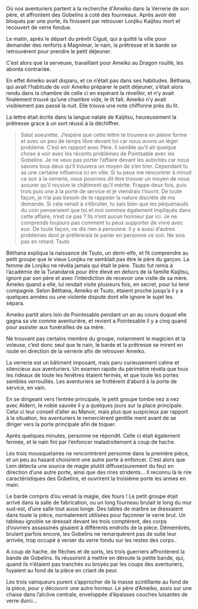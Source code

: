 Où nos aventuriers partent à la recherche d'Ameiko dans la Verrerie de son père,
et affrontent des Gobelins à coté des fourneaux. Après avoir été bloqués par une
porte, ils finissent par retrouver Lonjiku Kaijitsu mort et recouvert de verre
fondue.


Le matin, après le départ du prévôt Ciguë, qui a quitté la ville pour demander
des renforts à Magnimar, le nain, la prêtresse et le barde se retrouvèrent pour
prendre le petit déjeuner.

C’est alors que la serveuse, travaillant pour Ameiko au Dragon rouillé, les
aborda contrariée.

En effet Ameiko avait disparu, et ce n’était pas dans ses habitudes. Béthana,
qui avait l’habitude de voir Ameiko préparer le petit déjeuner, s’était alors
rendu dans la chambre de celle ci en espérant la réveiller, et n’y avait
finalement trouvé qu’une chambre vide, le lit fait. Ameiko n’y avait visiblement
pas passé la nuit. Elle trouva une note chiffonne près du lit.

La lettre était écrite dans la langue natale de Kaijitsu, heureusement la
prêtresse grace à un sort réussi à la déchiffrer.

> Salut soeurette, 
> J’espère que cette lettre te trouvera en pleine forme et
> avec un peu de temps libre devant toi car nous avons un léger problème. C’est
> en rapport avec Père. Il semble qu’il ait quelque chose à voir avec les
> récents problèmes de Pointsable avec les Gobelins. Je ne veux pas porter
> l’affaire devant les autorités car nous savons tous deux qu’il trouvera un
> moyen de s’en tirer. Cependant tu as une certaine influence ici en ville. Si
> tu peux me rencontrer à minuit ce soir à la verrerie, nous pourrons dit être
> trouver un moyen de nous assurer qu’il reçoive le châtiment qu’il mérite.
> Frappe deux fois, puis trois puis une à la porte de service et je viendrais
> t’ouvrir. De toute façon, je n’ai pas besoin de te rappeler la nature discrète
> de ma demande. Si cela venait à s’ébruiter, tu sais bien que les pèquenauds du
> coin penseraient que toi et moi sommes également impliqués dans cette affaire,
> n’est ce pas ? Ils n’ont aucun honneur par ici. Je ne comprends toujours pas
> comment tu peux supporter de vivre avec eux. De toute façon, ne dis rien
> à personne. Il y a aussi d’autres problèmes dont je préférerais te parler en
> personne ce soir. Ne sois pas en retard. Tsuto 

Béthana expliqua la naissance de Tsuto, un demi-elfe, et fit comprendre au petit
groupe que le vieux Lonjiku ne semblait pas être le père du garçon. La femme de
Lonjiku ne révéla jamais qui était le père. Tsuto fut remis à l’académie de la
Turandarok pour être élevé en dehors de la famille Kaijitsu, ignoré par son père
et avec l’interdiction de recevoir une visite de sa mère. Ameiko quand a elle,
lui rendait visite plusieurs fois, en secret, pour lui tenir compagnie. Selon
Béthana, Ameiko et Tsuto, étaient proche jusqu’a il y a quelques années ou une
violente dispute dont elle ignore le sujet les sépara.

Ameiko partit alors loin de Pointesable pendant un an au cours duquel elle gagna
sa vie comme aventurière, et revient a Pointesable il y a cinq quand pour
assister aux funérailles de sa mère.

Ne trouvant pas certains membre du groupe, notamment le magicien et la voleuse,
c’est donc seul que le nain, le barde et la prêtresse se mirent en route en
direction de la verrerie afin de retrouver Ameiko.

La verrerie est un bâtiment imposant, mais paru curieusement calme et silencieux
aux aventuriers. Un examen rapide du périmètre révéla que tous les rideaux de
toute les fenêtres étaient fermés, et que toute les portes sembles verrouillés.
Les aventuriers se frottèrent d’abord à la porte de service, en vain.

En se dirigeant vers l’entrée principale, le petit groupe tombe nez a nez avec
Aldern, le noble sauvée il y a quelques jours sur la place principale. Celui ci
leur conseil d’aller au Manoir, mais plus que suspicieux par rapport à la
situation, les aventuriers le remercièrent gentille ment avant de se diriger
vers la porte principale afin de toquer.

Après quelques minutes, personne ne répondit. Celle ci était également fermée,
et le nain fini par l’enfoncer maladroitement à coup de hache.

Les trois mousquetaires ne rencontrèrent personne dans la première pièce, et un
peu au hasard choisirent une autre porte à enfoncer. C’est alors que Lem détecta
une source de magie plutôt diffuse(surement du feu) en direction d’une autre
porte, ainsi que des rires stridents… Il reconnu là le rire caractéristiques des
Gobelins, et ouvrirent la troisième porte les armes en main.

Le barde compris d’ou venait la magie, des fours ! Le petit groupe était arrivé
dans la salle de fabrication, ou un long fourneau brulait le long du mur
sud-est, d’une salle tout aussi longe. Des tables de marbre se dressaient dans
toute la pièce, normalement utilisées pour façonner le verre brut. Un tableau
ignoble se dressait devant les trois comptèrent, des corps d’ouvriers assassinés
gisaient à différents endroits de la pièce. Démembrés, brulant parfois encore,
les Gobelins ne remarquèrent pas de suite leur arrivée, trop occupé à verser du
verre fondu sur les restes des corps..

A coup de hache, de flèches et de sorts, les trois guerriers affrontèrent la
bande de Gobelins. Ils réussirent à mettre en déroute la petite bande, qui,
quand ils n’étaient pas tranchés ou broyés par les coups des aventuriers,
fuyaient au fond de la pièce en criant de peur.

Les trois vainqueurs purent s’approcher de la masse scintillante au fond de la
pièce, pour y découvrir une autre horreur. Le père d’Ameiko, assis sur une
chaise dans l’alcôve centrale, enveloppée d’épaisses couches luisantes de verre
durci…
